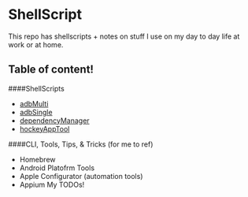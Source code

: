 # ShellScript
This repo has shellscripts + notes on stuff I use on my day to day life at work or at home.

## Table of content!
####ShellScripts
- [adbMulti](https://github.com/JuKyoKim/shellScripts/tree/master/adbMulti)
- [adbSingle](https://github.com/JuKyoKim/shellScripts/tree/master/adbSingle)
- [dependencyManager](https://github.com/JuKyoKim/shellScripts/tree/master/dependencyManager)
- [hockeyAppTool](https://github.com/JuKyoKim/shellScripts/tree/master/hockey)

####CLI, Tools, Tips, & Tricks (for me to ref)
- Homebrew
- Android Platofrm Tools
- Apple Configurator (automation tools)
- Appium
My TODOs!